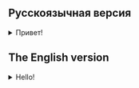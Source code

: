 ## Русскоязычная версия

<details>
<summary>Привет!</summary>
Сегодня ты создашь первую базу данных для своего приложения на IOS. 

Кейсы применения баз данных в приложении:
- Хранение пользовательских данных: база данных может использоваться для хранения пользовательских данных,
таких как профили, предпочтения и настройки пользователя.
- Кэширование данных: приложение может кэшировать часто запрашиваемые данные в локальной базе данных для улучшения производительности приложения.
- Оффлайн-доступ: приложение может нуждаться в хранении данных локально для оффлайн-доступа, когда нет подключения к Интернету.
- Синхронизация: если приложение подключено к серверу или веб-приложению,
локальная база данных может использоваться для синхронизации данных между приложением и сервером.
- Аналитика и отчетность: база данных может использоваться для хранения данных для целей аналитики и отчетности,
таких как отслеживание поведения пользователей и статистики использования приложения.

Существуют два основных типа баз данных: реляционные и нереляционные (также известные как NoSQL).
Реляционная база данных основана на реляционной модели,
которая организует данные в одну или несколько таблиц с предопределенной схемой.
Каждая таблица имеет набор столбцов, и каждая строка представляет собой запись в таблице.
Реляционные базы данных обычно используются, когда есть потребность в сложных запросах, объединениях и согласованности данных.
Примеры популярных реляционных баз данных, используемых в разработке iOS, включают SQLite, MySQL и PostgreSQL.

Нереляционная база данных же не использует таблицы или предопределенную схему.
Вместо этого она использует гибкую модель документа или ключ-значение для хранения данных.
Нереляционные базы данных обычно используются, когда есть потребность в масштабируемости, гибкости и высокой доступности.
Примеры популярных нереляционных баз данных, используемых в разработке iOS, включают Realm, Firebase Realtime Database.
Другим популярным решением для разработки баз данных на iOS является фреймворк CoreData.


В текущем задании мы предлагаем использовать Realm, поскольку эта ORM позволяет вести кросс-платформенную разработку.
Преимуществом Realm является в том числе и улучшенная обратная совместимость с версиями iOS по сравнению с аналогами.

## Темы
- Использование Realm

### Проект: База данных рецептов

## Задания:

**Требование!** Создай workspace внутри папки src с названием day06, если используешь Swift Packet Manager.
При использовании Cocoapods воспользуйся сгенерированным workspace после команды `pod install`
Для каждой задачи внутри workspace необходимо создать macOS/Command Line Tool проект. Например, day06/quest1, day06/quest2.
Также не забудь при создании проекта в пункте `Add to:` выбрать созданный workplace.
Более подробное описание о создании проектов можно прочитать в [документации](https://www.swift.org/getting-started/).

**Совет** Перед выполнением задания посмотри примеры в официальной документации от [Realm](https://realm.io/realm-swift/).

### Задание 1. CRUD для рецептов
Реализуй модель рецептов для своей базы данных.

Создай сущность `Recipe`, которая включает:
- Название
- Пошаговая инструкция по готовке в виде строки
- Ссылка на фотографию

**Требования:**
- Должен быть реализован класс `RecipeDataSource`, в котором определены CRUD операции (Create, Read, Update, Delete)
- `RecipeDataSource` должен реализовывать метод поиска рецепта по названию

_Описание работы программы:_
- При запуске программы база данных заполняется твоими данными.
- Программа получает добавленные данные из базы данных и выводит их на экран в виде списка.
- Проверь удаление, удалив первый элемент списка из БД. Выведи весь список рецептов на экран.
- Проверь обновление в БД, обновив название первого элемемнта в списке.
- Проверь поиск рецепта по названию (название может быть задано в коде). Отобрази в консоли список полученных результатов.

</details>

## The English version

<details>
<summary>Hello!</summary>

Today you will create the first database for your iOS app. 

Cases of applying databases to an application:
- Storing user data: the database can be used to store user data, such as profiles, preferences and user settings.
- Data caching: the application can cache frequently requested data in the local database to improve application performance.
- Offline access: the application may need to store data locally for offline access when there is no Internet connection.
- Synchronization: if the application is connected to a server or a web application, the local database can be used to synchronize data between the application and the server.
- Analytics and reporting: the database can be used to store data for analytics and reporting purposes, such as tracking user behavior and application usage statistics.

There are two main types of databases: relational and non-relational (also known as NoSQL).
A relational database is based on a relational model that organizes data into one or more tables with a predefined schema. Each table has a set of columns, and each row is a record in the table. Relational databases are commonly used when there is a need for complex queries, joins, and data consistency. Examples of popular relational databases used in iOS development are SQLite, MySQL, and PostgreSQL.

A non-relational database, on the other hand, does not use tables or a predefined schema. Instead, it uses a flexible document model or key-value to store data. Non-relational databases are typically used when there is a need for scalability, flexibility and high availability. Examples of popular non-relational databases used in iOS development are Realm, Firebase Realtime Database.

In this task, we suggest using Realm, because this ORM allows cross-platform development.
The advantage of Realm is, among other things, the improved backward compatibility with iOS versions as compared to its analogues.

## Topics
- How to use Realm

### Project: Recipes database

## Tasks:

**Requirement!** Create a workspace inside the src folder named day06 if using the Swift Packet Manager.
If using Cocoapods, use the generated workspace after the `pod install` command
For each task inside the workspace, you need to create a macOS/Command Line Tool project. For example, day06/quest1, day06/quest2.
Also don't forget to select the created workspace under `Add to:` when creating a project.
You can read more about creating projects in [documentation](https://www.swift.org/getting-started/).

**Tip** Before completing the task, see the examples in the official documentation from [Realm](https://realm.io/realm-swift/).

### Task 1: Recipes CRUD
Implement a recipe model for your database.

Create an entity `Recipe` that includes:
- Name
- Step-by-step instructions for cooking in the form of a string
- Link to the picture

**Requirement!**
- You must implement a class `RecipeDataSource` in which CRUD operations (Create, Read, Update, Delete) are defined.
- `RecipeDataSource` must implement a method for searching for a recipe by name.

_Program description:_
- When you run the program, the database is filled with your data.
- The program retrieves the added data from the database and displays them as a list.
- Check the deletion by deleting the first element of the list from the database. Display the whole list of recipes on the screen.
- Check the update in the database by updating the name of the first element in the list.
- Check the search for the recipe by name (the name can be specified in the code). Display the list of results in the console.
</details>

